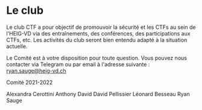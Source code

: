# Le club
Le club CTF a pour objectif de promouvoir la sécurité et les CTFs au sein de l'HEIG-VD via des entraînements, des conférences, des participations aux CTFs, etc. Les activités du club seront bien entendu adapté à la situation actuelle.

Le Comité est à votre disposition pour toute question. Vous pouvez nous contacter via Telegram ou par email à l'adresse suivante : ryan.sauge@heig-vd.ch

Comité 2021-2022

Alexandra Cerottini
Anthony David
David Pellissier
Léonard Besseau
Ryan Sauge
